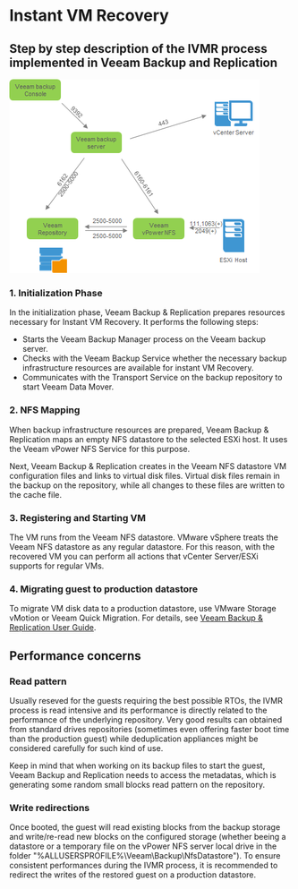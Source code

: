 # Instant VM Recovery

## Step by step description of the IVMR process implemented in Veeam Backup and Replication

![](.\vPowerNFS_1.png)

### 1. Initialization Phase

In the initialization phase, Veeam Backup & Replication prepares
resources necessary for Instant VM Recovery. It performs the following
steps:

- Starts the Veeam Backup Manager process on the Veeam backup server.
- Checks with the Veeam Backup Service whether the necessary backup infrastructure resources are available for instant VM Recovery.
- Communicates with the Transport Service on the backup repository to
    start Veeam Data Mover.

### 2. NFS Mapping

When backup infrastructure resources are prepared, Veeam Backup &
Replication maps an empty NFS datastore to the selected ESXi host. It
uses the Veeam vPower NFS Service for this purpose.

Next, Veeam Backup & Replication creates in the Veeam NFS datastore VM
configuration files and links to virtual disk files. Virtual disk files
remain in the backup on the repository, while all changes to these files
are written to the cache file.

### 3. Registering and Starting VM

The VM runs from the Veeam NFS datastore. VMware vSphere treats the
Veeam NFS datastore as any regular datastore. For this reason, with the
recovered VM you can perform all actions that vCenter Server/ESXi
supports for regular VMs.

### 4. Migrating guest to production datastore
To migrate VM disk data to a production datastore, use VMware Storage
vMotion or Veeam Quick Migration. For details, see [Veeam Backup &
Replication User
Guide](https://helpcenter.veeam.com/archive/backup/95/vsphere/migration_job.html).

## Performance concerns

### Read pattern

Usually reseved for the guests requiring the best possible RTOs, the IVMR process is read intensive and its performance is directly related to the performance of the underlying repository. Very good results can obtained from standard drives repositories (sometimes even offering faster boot time than the production guest) while deduplication appliances might be considered carefully for such kind of use.

Keep in mind that when working on its backup files to start the guest, Veeam Backup and Replication needs to access the metadatas, which is generating some random small blocks read pattern on the repository.

### Write redirections

Once booted, the guest will read existing blocks from the backup storage and write/re-read new blocks on the configured storage (whether beeing a datastore or a temporary file on the vPower NFS server local drive  in the folder "%ALLUSERSPROFILE%\Veeam\Backup\NfsDatastore"). To ensure consistent performances during the IVMR process, it is recommended to redirect the writes of the restored guest on a production datastore.